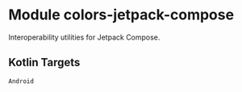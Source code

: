 # Module colors-jetpack-compose

Interoperability utilities for Jetpack Compose.

## Kotlin Targets

`Android`
